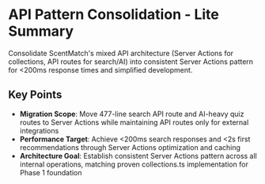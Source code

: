 # API Pattern Consolidation - Lite Summary

Consolidate ScentMatch's mixed API architecture (Server Actions for collections, API routes for search/AI) into consistent Server Actions pattern for <200ms response times and simplified development.

## Key Points

- **Migration Scope**: Move 477-line search API route and AI-heavy quiz routes to Server Actions while maintaining API routes only for external integrations
- **Performance Target**: Achieve <200ms search responses and <2s first recommendations through Server Actions optimization and caching
- **Architecture Goal**: Establish consistent Server Actions pattern across all internal operations, matching proven collections.ts implementation for Phase 1 foundation
